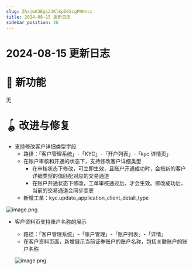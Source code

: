 ```yaml
---
slug: ZhxjwK3Egi2JKlkpD6ScgPNHncc
title: 2024-08-15 更新日志
sidebar_position: 26
---
```



# 2024-08-15 更新日志


# 🎉 新功能


无


# 🪀 改进与修复

- 支持修改客户详细类型字段
    - 路径：「客户管理系统」-「KYC」-「开户列表」-「kyc 详情页」
    - 在账户审核和开通的状态下，支持修改客户详细类型
        - 在审核状态下修改，可立即生效，且账户开通成功时，会按新的客户详细类型的值匹配对应的交易通道
        - 在账户开通状态下修改，工单审核通过后，才会生效。修改成功后，当前的交易通道会同步变更
    - 新增工单：kyc.update_application_client_detail_type

![image.png](/assets/cbfeb43439082525d859175c5c75f3b0.png)

- 客户资料页支持账户名称的展示
    - 路径：「客户管理系统」-「账户管理」-「账户列表」-「详情」
    - 在客户资料页面，新增展示当前证券账户的账户名称，包括关联账户的账户名称

    ![image.png](/assets/fa88abcfb0c7df9818f35e2f73990807.png)

